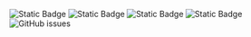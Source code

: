 ![Static Badge](https://img.shields.io/badge/blacklists-60-000000) ![Static Badge](https://img.shields.io/badge/blacklisted-2734516-cc0000) ![Static Badge](https://img.shields.io/badge/whitelisted-2242-00CC00) ![Static Badge](https://img.shields.io/badge/streaming_blacklist-28106-000000) ![GitHub issues](https://img.shields.io/github/issues/fabriziosalmi/blacklists)
